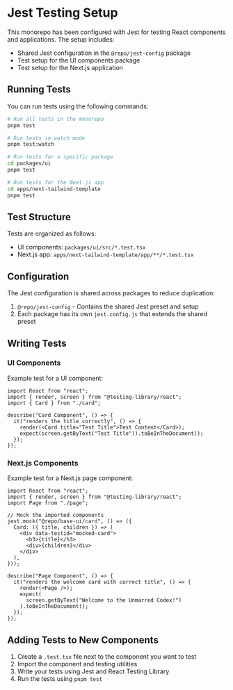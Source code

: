 # Jest Testing Setup

This monorepo has been configured with Jest for testing React components and applications. The setup includes:

- Shared Jest configuration in the `@repo/jest-config` package
- Test setup for the UI components package
- Test setup for the Next.js application

## Running Tests

You can run tests using the following commands:

```bash
# Run all tests in the monorepo
pnpm test

# Run tests in watch mode
pnpm test:watch

# Run tests for a specific package
cd packages/ui
pnpm test

# Run tests for the Next.js app
cd apps/next-tailwind-template
pnpm test
```

## Test Structure

Tests are organized as follows:

- UI components: `packages/ui/src/*.test.tsx`
- Next.js app: `apps/next-tailwind-template/app/**/*.test.tsx`

## Configuration

The Jest configuration is shared across packages to reduce duplication:

1. `@repo/jest-config` - Contains the shared Jest preset and setup
2. Each package has its own `jest.config.js` that extends the shared preset

## Writing Tests

### UI Components

Example test for a UI component:

```tsx
import React from "react";
import { render, screen } from "@testing-library/react";
import { Card } from "./card";

describe("Card Component", () => {
  it("renders the title correctly", () => {
    render(<Card title="Test Title">Test Content</Card>);
    expect(screen.getByText("Test Title")).toBeInTheDocument();
  });
});
```

### Next.js Components

Example test for a Next.js page component:

```tsx
import React from "react";
import { render, screen } from "@testing-library/react";
import Page from "./page";

// Mock the imported components
jest.mock("@repo/base-ui/card", () => ({
  Card: ({ title, children }) => (
    <div data-testid="mocked-card">
      <h3>{title}</h3>
      <div>{children}</div>
    </div>
  ),
}));

describe("Page Component", () => {
  it("renders the welcome card with correct title", () => {
    render(<Page />);
    expect(
      screen.getByText("Welcome to the Unmarred Codex!")
    ).toBeInTheDocument();
  });
});
```

## Adding Tests to New Components

1. Create a `.test.tsx` file next to the component you want to test
2. Import the component and testing utilities
3. Write your tests using Jest and React Testing Library
4. Run the tests using `pnpm test`
